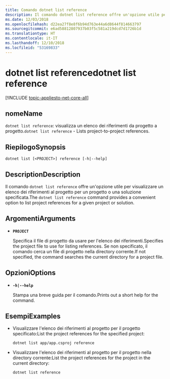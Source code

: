 ```yaml
---
title: Comando dotnet list reference
description: Il comando dotnet list reference offre un'opzione utile per visualizzare un elenco dei riferimenti da progetto a progetto.
ms.date: 12/03/2018
ms.openlocfilehash: d22ea27f8e8f6b94d763e44a6d8644f814663797
ms.sourcegitcommit: e6ad58812807937b03f5c581a219dcd7d1726b1d
ms.translationtype: HT
ms.contentlocale: it-IT
ms.lasthandoff: 12/10/2018
ms.locfileid: "53169833"
---
```

# <a name="dotnet-list-reference"></a><span data-ttu-id="9ea47-103">dotnet list reference</span><span class="sxs-lookup"><span data-stu-id="9ea47-103">dotnet list reference</span></span>

[!INCLUDE [topic-appliesto-net-core-all](../../../includes/topic-appliesto-net-core-all.md)]

## <a name="name"></a><span data-ttu-id="9ea47-104">nome</span><span class="sxs-lookup"><span data-stu-id="9ea47-104">Name</span></span>

<span data-ttu-id="9ea47-105">`dotnet list reference`: visualizza un elenco dei riferimenti da progetto a progetto.</span><span class="sxs-lookup"><span data-stu-id="9ea47-105">`dotnet list reference` - Lists project-to-project references.</span></span>

## <a name="synopsis"></a><span data-ttu-id="9ea47-106">Riepilogo</span><span class="sxs-lookup"><span data-stu-id="9ea47-106">Synopsis</span></span>

`dotnet list [<PROJECT>] reference [-h|--help]`

## <a name="description"></a><span data-ttu-id="9ea47-107">Description</span><span class="sxs-lookup"><span data-stu-id="9ea47-107">Description</span></span>

<span data-ttu-id="9ea47-108">Il comando `dotnet list reference` offre un'opzione utile per visualizzare un elenco dei riferimenti al progetto per un progetto o una soluzione specificata.</span><span class="sxs-lookup"><span data-stu-id="9ea47-108">The `dotnet list reference` command provides a convenient option to list project references for a given project or solution.</span></span>

## <a name="arguments"></a><span data-ttu-id="9ea47-109">Argomenti</span><span class="sxs-lookup"><span data-stu-id="9ea47-109">Arguments</span></span>

* **`PROJECT`**

  <span data-ttu-id="9ea47-110">Specifica il file di progetto da usare per l'elenco dei riferimenti.</span><span class="sxs-lookup"><span data-stu-id="9ea47-110">Specifies the project file to use for listing references.</span></span> <span data-ttu-id="9ea47-111">Se non specificato, il comando cerca un file di progetto nella directory corrente.</span><span class="sxs-lookup"><span data-stu-id="9ea47-111">If not specified, the command searches the current directory for a project file.</span></span>

## <a name="options"></a><span data-ttu-id="9ea47-112">Opzioni</span><span class="sxs-lookup"><span data-stu-id="9ea47-112">Options</span></span>

* **`-h|--help`**

  <span data-ttu-id="9ea47-113">Stampa una breve guida per il comando.</span><span class="sxs-lookup"><span data-stu-id="9ea47-113">Prints out a short help for the command.</span></span>

## <a name="examples"></a><span data-ttu-id="9ea47-114">Esempi</span><span class="sxs-lookup"><span data-stu-id="9ea47-114">Examples</span></span>

* <span data-ttu-id="9ea47-115">Visualizzare l'elenco dei riferimenti al progetto per il progetto specificato:</span><span class="sxs-lookup"><span data-stu-id="9ea47-115">List the project references for the specified project:</span></span>

  ```console
  dotnet list app/app.csproj reference
  ```

* <span data-ttu-id="9ea47-116">Visualizzare l'elenco dei riferimenti al progetto per il progetto nella directory corrente:</span><span class="sxs-lookup"><span data-stu-id="9ea47-116">List the project references for the project in the current directory:</span></span>

  ```console
  dotnet list reference
  ```